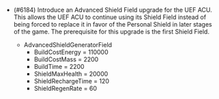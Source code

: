 - (#6184) Introduce an Advanced Shield Field upgrade for the UEF ACU. This allows the UEF ACU to continue using its Shield Field instead of being forced to replace it in favor of the Personal Shield in later stages of the game. The prerequisite for this upgrade is the first Shield Field.

    - AdvancedShieldGeneratorField
        - BuildCostEnergy = 110000
        - BuildCostMass = 2200
        - BuildTime = 2200
        - ShieldMaxHealth = 20000
        - ShieldRechargeTime = 120
        - ShieldRegenRate = 60
